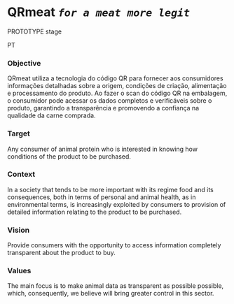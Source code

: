 # QRmeat *`for a meat more legit`*

PROTOTYPE stage

PT

### Objective

QRmeat utiliza a tecnologia do código QR para fornecer aos consumidores
informações detalhadas sobre a origem, condições de criação, alimentação e
processamento do produto. Ao fazer o scan do código QR na embalagem, o
consumidor pode acessar os dados completos e verificáveis sobre o produto,
garantindo a transparência e promovendo a confiança na qualidade da carne
comprada.

### Target

Any consumer of animal protein who is interested in knowing how conditions of the product to be purchased.

### Context
  
In a society that tends to be more important with its regime food and its consequences, both in terms of personal and animal health, as in environmental terms, is increasingly exploited by consumers to provision of detailed information relating to the product to be purchased.

### Vision

Provide consumers with the opportunity to access information completely transparent about the product to buy.

### Values
  
The main focus is to make animal data as transparent as possible possible, which, consequently, we believe will bring greater control in this sector.
